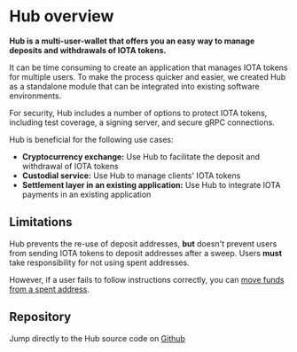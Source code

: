 # Hub overview

**Hub is a multi-user-wallet that offers you an easy way to manage deposits and withdrawals of IOTA tokens.**

It can be time consuming to create an application that manages IOTA tokens for multiple users. To make the process quicker and easier, we created Hub as a standalone module that can be integrated into existing software environments.

For security, Hub includes a number of options to protect IOTA tokens, including test coverage, a signing server, and secure gRPC connections.

Hub is beneficial for the following use cases:
* **Cryptocurrency exchange:** Use Hub to facilitate the deposit and withdrawal of IOTA tokens
* **Custodial service:** Use Hub to manage clients' IOTA tokens
* **Settlement layer in an existing application:** Use Hub to integrate IOTA payments in an existing application

## Limitations

Hub prevents the re-use of deposit addresses, **but** doesn't prevent users from sending IOTA tokens to deposit addresses after a sweep. Users **must** take responsibility for not using spent addresses.

However, if a user fails to follow instructions correctly, you can [move funds from a spent address](https://github.com/iotaledger/rpchub/blob/master/docs/hip/001-sign_bundle.md).

## Repository
Jump directly to the Hub source code on [Github](https://github.com/iotaledger/rpchub)

